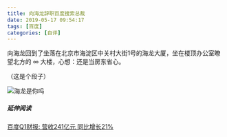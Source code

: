 ```yaml
---
title: 向海龙辞职百度搜索总裁
date: 2019-05-17 09:54:17
tags: [百度]
categories: [自评]
---
```


向海龙回到了坐落在北京市海淀区中关村大街1号的海龙大厦，坐在楼顶办公室瞭望北方的 ∞ 大楼，心想：还是当房东省心。


（这是个段子）

![海龙是你吗](./images/hailong.jpg)

##### 延伸阅读

[百度Q1财报: 营收241亿元 同比增长21% ](https://mp.weixin.qq.com/s/WIQdiTASAqQdDzEiacVVDw)